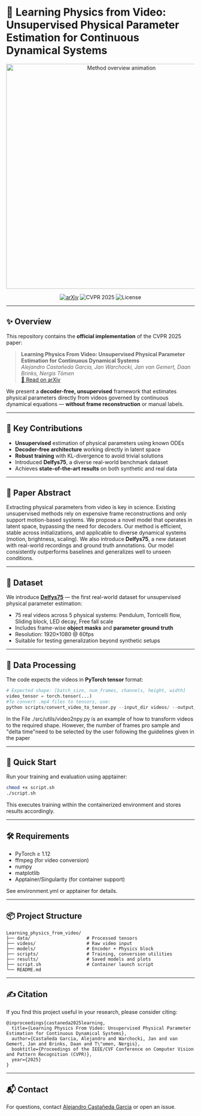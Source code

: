 # 🌌 Learning Physics from Video: Unsupervised Physical Parameter Estimation for Continuous Dynamical Systems

<p align="center">
  <img src="assets/preview.gif" width="600" alt="Method overview animation" />
</p>

<p align="center">
  <a href="https://arxiv.org/abs/2410.01376"><img src="https://img.shields.io/badge/arXiv-2410.01376-b31b1b.svg" alt="arXiv"/></a>
  <img src="https://img.shields.io/badge/Conference-CVPR_2025-blueviolet.svg" alt="CVPR 2025"/>
  <img src="https://img.shields.io/github/license/Alejandro-neuro/Learning_physics_from_video" alt="License"/>
</p>

---

## ✨ Overview

This repository contains the **official implementation** of the CVPR 2025 paper:

> **Learning Physics From Video: Unsupervised Physical Parameter Estimation for Continuous Dynamical Systems**  
> *Alejandro Castañeda Garcia, Jan Warchocki, Jan van Gemert, Daan Brinks, Nergis Tömen*  
> [📄 Read on arXiv](https://arxiv.org/abs/2410.01376)

We present a **decoder-free, unsupervised** framework that estimates physical parameters directly from videos governed by continuous dynamical equations — **without frame reconstruction** or manual labels.

---

## 🔬 Key Contributions

- **Unsupervised** estimation of physical parameters using known ODEs
- **Decoder-free architecture** working directly in latent space
- **Robust training** with KL-divergence to avoid trivial solutions
- Introduced **Delfys75**, a diverse real-world benchmark dataset
- Achieves **state-of-the-art results** on both synthetic and real data

---

## 🧠 Paper Abstract

Extracting physical parameters from video is key in science. Existing unsupervised methods rely on expensive frame reconstructions and only support motion-based systems. We propose a novel model that operates in latent space, bypassing the need for decoders. Our method is efficient, stable across initializations, and applicable to diverse dynamical systems (motion, brightness, scaling). We also introduce **Delfys75**, a new dataset with real-world recordings and ground truth annotations. Our model consistently outperforms baselines and generalizes well to unseen conditions.

---

## 📁 Dataset

We introduce **[Delfys75](https://www.kaggle.com/datasets/jaswar/physical-parameter-prediction)** — the first real-world dataset for unsupervised physical parameter estimation:

- 75 real videos across 5 physical systems: Pendulum, Torricelli flow, Sliding block, LED decay, Free fall scale
- Includes frame-wise **object masks** and **parameter ground truth**
- Resolution: 1920×1080 @ 60fps
- Suitable for testing generalization beyond synthetic setups

---

## 🧪 Data Processing

The code expects the videos in **PyTorch tensor** format:

```python
# Expected shape: [batch_size, num_frames, channels, height, width]
video_tensor = torch.tensor(...)
#To convert .mp4 files to tensors, use:
python scripts/convert_video_to_tensor.py --input_dir videos/ --output_dir data/tensors/
```

In the File ./src/utils/video2npy.py  is an example of how to transform videos to the required shape.  However, the number of frames pro sample and "delta time"need to be selected by the user following the guidelines given in the paper 

---

## 🚀 Quick Start

Run your training and evaluation using apptainer:

```bash
chmod +x script.sh
./script.sh
```
This executes training within the containerized environment and stores results accordingly.

---

## 🛠️ Requirements

- PyTorch ≥ 1.12
- ffmpeg (for video conversion)
- numpy
- matplotlib
- Apptainer/Singularity (for container support)

See environment.yml or apptainer for details.

---

## 📦 Project Structure

```
Learning_physics_from_video/
├── data/                     # Processed tensors
├── videos/                   # Raw video input
├── models/                   # Encoder + Physics block
├── scripts/                  # Training, conversion utilities
├── results/                  # Saved models and plots
├── script.sh                 # Container launch script
└── README.md
```

---

## ✍️ Citation
If you find this project useful in your research, please consider citing:

```
@inproceedings{castaneda2025learning,
  title={Learning Physics From Video: Unsupervised Physical Parameter Estimation for Continuous Dynamical Systems},
  author={Castañeda Garcia, Alejandro and Warchocki, Jan and van Gemert, Jan and Brinks, Daan and T\"omen, Nergis},
  booktitle={Proceedings of the IEEE/CVF Conference on Computer Vision and Pattern Recognition (CVPR)},
  year={2025}
}
```

---

## 📬 Contact
For questions, contact [Alejandro Castañeda Garcia](https://github.com/Alejandro-neuro) or open an issue.


